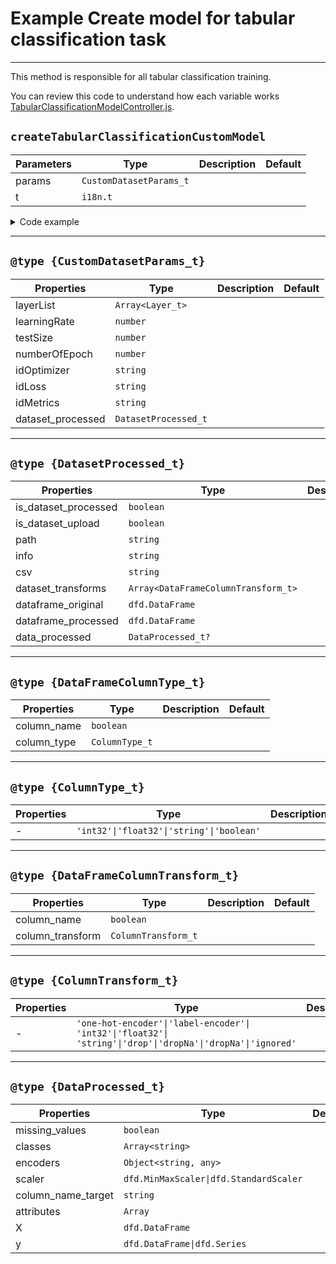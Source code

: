 # Example Create model for tabular classification task

---

This method is responsible for all tabular classification training.

You can review this code to understand how each variable works [TabularClassificationModelController.js](https://github.com/SIMIDAT/nets4learning/blob/main/src/core/controller/00-tabular-classification/TabularClassificationModelController.js).

## `createTabularClassificationCustomModel`

| Parameters | Type                    | Description | Default |
|------------|-------------------------|-------------|---------|
| params     | `CustomDatasetParams_t` |             |         |
| t          | `i18n.t`                |             |         |

<details>
<summary class="n4l-summary-wiki">Code example</summary>

```js
function createTabularClassificationCustomModel (params, t): Promise<{model: tf.Sequential, history: tf.History}> {}
```

</details>

---

## `@type {CustomDatasetParams_t}`

| Properties        | Type                 | Description | Default |
|-------------------|----------------------|-------------|---------|
| layerList         | `Array<Layer_t>`     |             |         |
| learningRate      | `number`             |             |         |
| testSize          | `number`             |             |         |
| numberOfEpoch     | `number`             |             |         |
| idOptimizer       | `string`             |             |         |
| idLoss            | `string`             |             |         |
| idMetrics         | `string`             |             |         |
| dataset_processed | `DatasetProcessed_t` |             |         |

---

## `@type {DatasetProcessed_t}`

| Properties           | Type                                | Description | Default |
|----------------------|-------------------------------------|-------------|---------|
| is_dataset_processed | `boolean`                           |             |         |
| is_dataset_upload    | `boolean`                           |             |         |
| path                 | `string`                            |             |         |
| info                 | `string`                            |             |         |
| csv                  | `string`                            |             |         |
| dataset_transforms   | `Array<DataFrameColumnTransform_t>` |             |         |
| dataframe_original   | `dfd.DataFrame`                     |             |         |
| dataframe_processed  | `dfd.DataFrame`                     |             |         |
| data_processed       | `DataProcessed_t?`                  |             |         |

---

## `@type {DataFrameColumnType_t}`

| Properties  | Type           | Description | Default |
|-------------|----------------|-------------|---------|
| column_name | `boolean`      |             |         |
| column_type | `ColumnType_t` |             |         |

---

## `@type {ColumnType_t}`

| Properties | Type                                      | Description | Default |
|------------|-------------------------------------------|-------------|---------|
| -          | `'int32'\|'float32'\|'string'\|'boolean'` |             |         |

---

## `@type {DataFrameColumnTransform_t}`

| Properties       | Type                | Description | Default |
|------------------|---------------------|-------------|---------|
| column_name      | `boolean`           |             |         |
| column_transform | `ColumnTransform_t` |             |         |

---

## `@type {ColumnTransform_t}`

| Properties | Type                                                                                                        | Description | Default |
|------------|-------------------------------------------------------------------------------------------------------------|-------------|---------|
| -          | `'one-hot-encoder'\|'label-encoder'\| 'int32'\|'float32'\| 'string'\|'drop'\|'dropNa'\|'dropNa'\|'ignored'` |             |         |

---

## `@type {DataProcessed_t}`

| Properties         | Type                                   | Description | Default |
|--------------------|----------------------------------------|-------------|---------|
| missing_values     | `boolean`                              |             |         |
| classes            | `Array<string>`                        |             |         |
| encoders           | `Object<string, any>`                  |             |         |
| scaler             | `dfd.MinMaxScaler\|dfd.StandardScaler` |             |         |
| column_name_target | `string`                               |             |         |
| attributes         | `Array`                                |             |         |
| X                  | `dfd.DataFrame`                        |             |         |
| y                  | `dfd.DataFrame\|dfd.Series`            |             |         |
